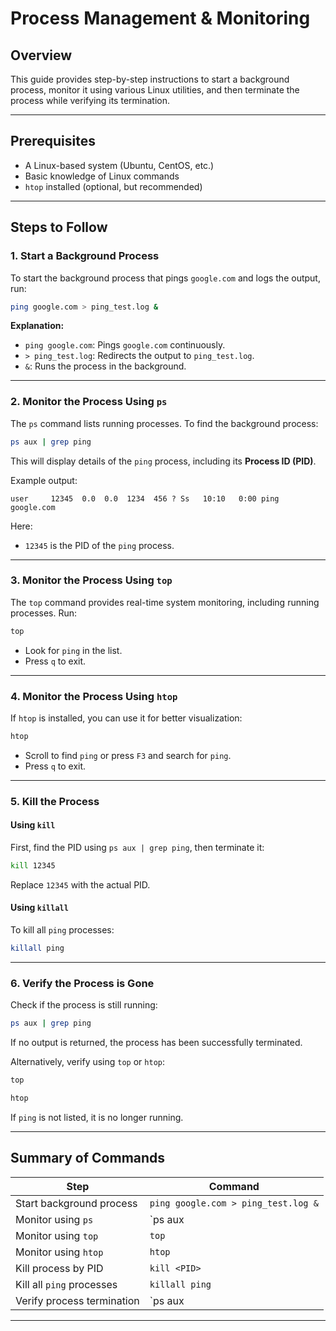 # Process Management & Monitoring

## Overview
This guide provides step-by-step instructions to start a background process, monitor it using various Linux utilities, and then terminate the process while verifying its termination.

---

## Prerequisites
- A Linux-based system (Ubuntu, CentOS, etc.)
- Basic knowledge of Linux commands
- `htop` installed (optional, but recommended)

---

## Steps to Follow

### 1. Start a Background Process
To start the background process that pings `google.com` and logs the output, run:
```bash
ping google.com > ping_test.log &
```
**Explanation:**
- `ping google.com`: Pings `google.com` continuously.
- `> ping_test.log`: Redirects the output to `ping_test.log`.
- `&`: Runs the process in the background.

---

### 2. Monitor the Process Using `ps`
The `ps` command lists running processes. To find the background process:
```bash
ps aux | grep ping
```
This will display details of the `ping` process, including its **Process ID (PID)**.

Example output:
```
user     12345  0.0  0.0  1234  456 ? Ss   10:10   0:00 ping google.com
```
Here:
- `12345` is the PID of the `ping` process.

---

### 3. Monitor the Process Using `top`
The `top` command provides real-time system monitoring, including running processes. Run:
```bash
top
```
- Look for `ping` in the list.
- Press `q` to exit.

---

### 4. Monitor the Process Using `htop`
If `htop` is installed, you can use it for better visualization:
```bash
htop
```
- Scroll to find `ping` or press `F3` and search for `ping`.
- Press `q` to exit.

---

### 5. Kill the Process
#### Using `kill`
First, find the PID using `ps aux | grep ping`, then terminate it:
```bash
kill 12345
```
Replace `12345` with the actual PID.

#### Using `killall`
To kill all `ping` processes:
```bash
killall ping
```

---

### 6. Verify the Process is Gone
Check if the process is still running:
```bash
ps aux | grep ping
```
If no output is returned, the process has been successfully terminated.

Alternatively, verify using `top` or `htop`:
```bash
top
```
```bash
htop
```
If `ping` is not listed, it is no longer running.

---

## Summary of Commands
| Step | Command |
|------|---------|
| Start background process | `ping google.com > ping_test.log &` |
| Monitor using `ps` | `ps aux | grep ping` |
| Monitor using `top` | `top` |
| Monitor using `htop` | `htop` |
| Kill process by PID | `kill <PID>` |
| Kill all `ping` processes | `killall ping` |
| Verify process termination | `ps aux | grep ping` |

---




